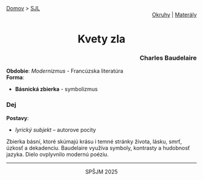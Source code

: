 <div align="center">
    <div align="left">
        <a href="/README.md">Domov</a>
        >
        <a href="../SLOVENCINA.md">SJL</a>
    </div>
    <div align="right">
        <a href="../ustne-okruhy.org.md">Okruhy</a>
        |
        <a href="https://drive.google.com/drive/u/1/folders/1hWhZNvgWC-8cb7jK5zRorX9WfCzyq_WF">Materály</a>
    </div>
<h1>Kvety zla</h1>
    <div align="right">
        <h3>Charles Baudelaire</h3>
    </div>
</div>

__Obdobie__: _Modernizmus_ - Francúzska literatúra  
__Forma__:  
- **Básnická zbierka** - symbolizmus

### Dej
__Postavy__:  
- *lyrický subjekt* – autorove pocity

Zbierka básní, ktoré skúmajú krásu i temné stránky života, lásku, smrť, úzkosť a dekadenciu. Baudelaire využíva symboly, kontrasty a hudobnosť jazyka. Dielo ovplyvnilo modernú poéziu.

---
<div align="center">
    <p>SPŠJM 2025</p>
</div>